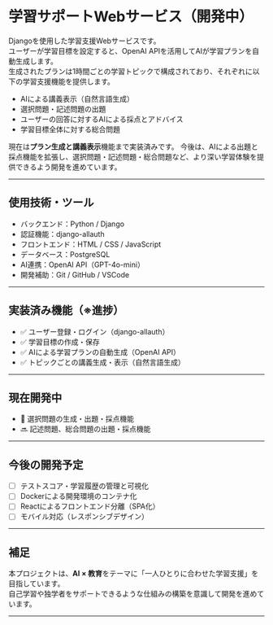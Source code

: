 # 学習サポートWebサービス（開発中）

Djangoを使用した学習支援Webサービスです。  
ユーザーが学習目標を設定すると、OpenAI APIを活用してAIが学習プランを自動生成します。  
生成されたプランは1時間ごとの学習トピックで構成されており、それぞれに以下の学習支援機能を提供します。

- AIによる講義表示（自然言語生成）
- 選択問題・記述問題の出題
- ユーザーの回答に対するAIによる採点とアドバイス
- 学習目標全体に対する総合問題

現在は**プラン生成と講義表示**機能まで実装済みです。
今後は、AIによる出題と採点機能を拡張し、選択問題・記述問題・総合問題など、より深い学習体験を提供できるよう開発を進めています。

---

## 使用技術・ツール

- バックエンド：Python / Django
- 認証機能：django-allauth
- フロントエンド：HTML / CSS / JavaScript
- データベース：PostgreSQL
- AI連携：OpenAI API（GPT-4o-mini）
- 開発補助：Git / GitHub / VSCode

---

## 実装済み機能（※進捗）

- ✅ ユーザー登録・ログイン（django-allauth）
- ✅ 学習目標の作成・保存
- ✅ AIによる学習プランの自動生成（OpenAI API）
- ✅ トピックごとの講義生成・表示（自然言語生成）

---

## 現在開発中

- 🔧 選択問題の生成・出題・採点機能  
- 🔜 記述問題、総合問題の出題・採点機能

---

## 今後の開発予定

- [ ] テストスコア・学習履歴の管理と可視化
- [ ] Dockerによる開発環境のコンテナ化
- [ ] Reactによるフロントエンド分離（SPA化）
- [ ] モバイル対応（レスポンシブデザイン）

---

## 補足

本プロジェクトは、**AI × 教育**をテーマに「一人ひとりに合わせた学習支援」を目指しています。  
自己学習や独学者をサポートできるような仕組みの構築を意識して開発を進めています。

---
